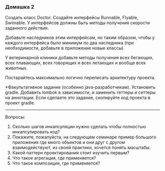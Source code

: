 ### Домашка 2
Создать класс Doctor. Создайте интерфейсы Runnable, Flyable, Swimable. У интерфейсов должны быть
методы получения скорости заданного действия.

Добавьте наследников этим интерфейсам, но таким образом,
чтобы у каждого интерфейса было минимум по два наследника (при необходимости, добавьте в приложение новые классы)

У ветеринарной клиники добавьте методы получения всех бегающих, всех плавающих, всех говорящих и всех летающих и вообще всех животных.

Постарайтесь максимально логично переписать архитектуру проекта.

*Факультативное задание (особенно java-разработчикам). Установить gradle. Добавить lombok в зависимости, и заменить геттеры и сеттеры на аннотации. Если сделаете это задание, скопируйте код проекта в проект gradle.

---

Вопросы:

1. Сколько шагов инкапсуляции нужно сделать чтобы полностью инкапсулировать код?
2. Покажите, пожалуйста, на следующем семинаре пример большого приложения где много объектов и они друг с другом взаимодействуют, из своей практики, хочется понять масштабы.
3. Какой паттерн проектирования стоит изучить первым?
4. Что такое агрегация, где применяется?
5. Что такое композиция, где применяется?